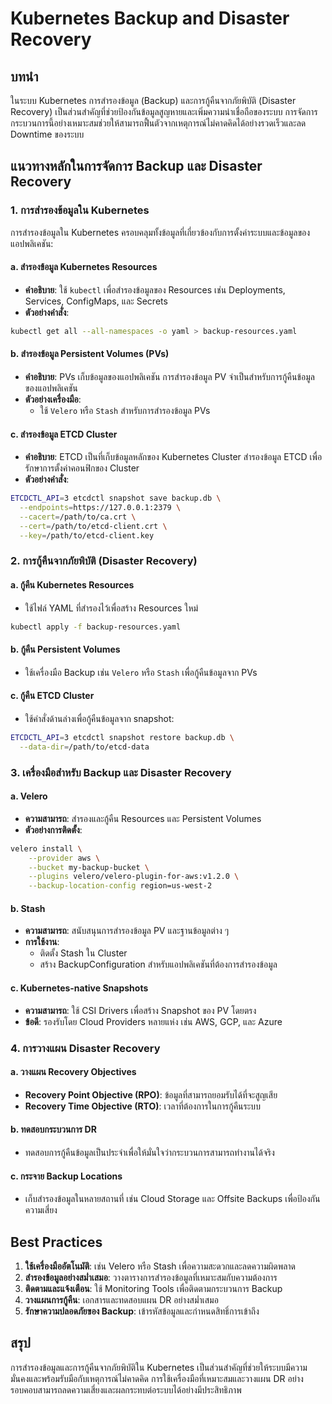 # Kubernetes Backup and Disaster Recovery

## บทนำ
ในระบบ Kubernetes การสำรองข้อมูล (Backup) และการกู้คืนจากภัยพิบัติ (Disaster Recovery) เป็นส่วนสำคัญที่ช่วยป้องกันข้อมูลสูญหายและเพิ่มความน่าเชื่อถือของระบบ การจัดการกระบวนการนี้อย่างเหมาะสมช่วยให้สามารถฟื้นตัวจากเหตุการณ์ไม่คาดคิดได้อย่างรวดเร็วและลด Downtime ของระบบ

## แนวทางหลักในการจัดการ Backup และ Disaster Recovery

### 1. การสำรองข้อมูลใน Kubernetes
การสำรองข้อมูลใน Kubernetes ครอบคลุมทั้งข้อมูลที่เกี่ยวข้องกับการตั้งค่าระบบและข้อมูลของแอปพลิเคชัน:

#### a. สำรองข้อมูล Kubernetes Resources
- **คำอธิบาย**: ใช้ `kubectl` เพื่อสำรองข้อมูลของ Resources เช่น Deployments, Services, ConfigMaps, และ Secrets
- **ตัวอย่างคำสั่ง**:

```bash
kubectl get all --all-namespaces -o yaml > backup-resources.yaml
```

#### b. สำรองข้อมูล Persistent Volumes (PVs)
- **คำอธิบาย**: PVs เก็บข้อมูลของแอปพลิเคชัน การสำรองข้อมูล PV จำเป็นสำหรับการกู้คืนข้อมูลของแอปพลิเคชัน
- **ตัวอย่างเครื่องมือ**:
  - ใช้ `Velero` หรือ `Stash` สำหรับการสำรองข้อมูล PVs

#### c. สำรองข้อมูล ETCD Cluster
- **คำอธิบาย**: ETCD เป็นที่เก็บข้อมูลหลักของ Kubernetes Cluster สำรองข้อมูล ETCD เพื่อรักษาการตั้งค่าคอนฟิกของ Cluster
- **ตัวอย่างคำสั่ง**:

```bash
ETCDCTL_API=3 etcdctl snapshot save backup.db \
  --endpoints=https://127.0.0.1:2379 \
  --cacert=/path/to/ca.crt \
  --cert=/path/to/etcd-client.crt \
  --key=/path/to/etcd-client.key
```

### 2. การกู้คืนจากภัยพิบัติ (Disaster Recovery)
#### a. กู้คืน Kubernetes Resources
- ใช้ไฟล์ YAML ที่สำรองไว้เพื่อสร้าง Resources ใหม่

```bash
kubectl apply -f backup-resources.yaml
```

#### b. กู้คืน Persistent Volumes
- ใช้เครื่องมือ Backup เช่น `Velero` หรือ `Stash` เพื่อกู้คืนข้อมูลจาก PVs

#### c. กู้คืน ETCD Cluster
- ใช้คำสั่งด้านล่างเพื่อกู้คืนข้อมูลจาก snapshot:

```bash
ETCDCTL_API=3 etcdctl snapshot restore backup.db \
  --data-dir=/path/to/etcd-data
```

### 3. เครื่องมือสำหรับ Backup และ Disaster Recovery
#### a. Velero
- **ความสามารถ**: สำรองและกู้คืน Resources และ Persistent Volumes
- **ตัวอย่างการติดตั้ง**:

```bash
velero install \
    --provider aws \
    --bucket my-backup-bucket \
    --plugins velero/velero-plugin-for-aws:v1.2.0 \
    --backup-location-config region=us-west-2
```

#### b. Stash
- **ความสามารถ**: สนับสนุนการสำรองข้อมูล PV และฐานข้อมูลต่าง ๆ
- **การใช้งาน**:
  - ติดตั้ง Stash ใน Cluster
  - สร้าง BackupConfiguration สำหรับแอปพลิเคชันที่ต้องการสำรองข้อมูล

#### c. Kubernetes-native Snapshots
- **ความสามารถ**: ใช้ CSI Drivers เพื่อสร้าง Snapshot ของ PV โดยตรง
- **ข้อดี**: รองรับโดย Cloud Providers หลายแห่ง เช่น AWS, GCP, และ Azure

### 4. การวางแผน Disaster Recovery
#### a. วางแผน Recovery Objectives
- **Recovery Point Objective (RPO)**: ข้อมูลที่สามารถยอมรับได้ที่จะสูญเสีย
- **Recovery Time Objective (RTO)**: เวลาที่ต้องการในการกู้คืนระบบ

#### b. ทดสอบกระบวนการ DR
- ทดสอบการกู้คืนข้อมูลเป็นประจำเพื่อให้มั่นใจว่ากระบวนการสามารถทำงานได้จริง

#### c. กระจาย Backup Locations
- เก็บสำรองข้อมูลในหลายสถานที่ เช่น Cloud Storage และ Offsite Backups เพื่อป้องกันความเสี่ยง

## Best Practices
1. **ใช้เครื่องมืออัตโนมัติ**: เช่น Velero หรือ Stash เพื่อความสะดวกและลดความผิดพลาด
2. **สำรองข้อมูลอย่างสม่ำเสมอ**: วางตารางการสำรองข้อมูลที่เหมาะสมกับความต้องการ
3. **ติดตามและแจ้งเตือน**: ใช้ Monitoring Tools เพื่อติดตามกระบวนการ Backup
4. **วางแผนการกู้คืน**: เอกสารและทดสอบแผน DR อย่างสม่ำเสมอ
5. **รักษาความปลอดภัยของ Backup**: เข้ารหัสข้อมูลและกำหนดสิทธิ์การเข้าถึง

## สรุป
การสำรองข้อมูลและการกู้คืนจากภัยพิบัติใน Kubernetes เป็นส่วนสำคัญที่ช่วยให้ระบบมีความมั่นคงและพร้อมรับมือกับเหตุการณ์ไม่คาดคิด การใช้เครื่องมือที่เหมาะสมและวางแผน DR อย่างรอบคอบสามารถลดความเสี่ยงและผลกระทบต่อระบบได้อย่างมีประสิทธิภาพ
